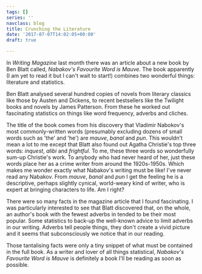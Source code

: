 ```yaml
---
tags: []
series: ''
navclass: blog
title: Crunching the Literature
date: '2017-07-07T14:02:05+00:00'
draft: true

---
```

In *Writing Magazine* last month there was an article about a new book by Ben Blatt called, *Nabakov's Favourite Word is Mauve*. The book apparently (I am yet to read it but I can't wait to start!) combines two wonderful things: literature and statistics.

Ben Blatt analysed several hundred copies of novels from literary classics like those by Austen and Dickens, to recent bestsellers like the Twilight books and novels by James Patterson. From these he worked out fascinating statistics on things like word frequency, adverbs and cliches.

<!--more-->

The title of the book comes from his discovery that Vladimir Nabokov's most commonly-written words (presumably excluding dozens of small words such as 'the' and 'he') are *mauve*, *banal* and *pun*. This wouldn't mean a lot to me except that  Blatt also found out Agatha Christie's top three words: *inquest*, *alibi* and *frightful*. To me, these three words so wonderfully sum-up Christie's work. To anybody who had never heard of her, just these words place her as a crime writer from around the 1920s-1950s. Which makes me wonder exactly what Nabakov's writing must be like! I've never read any Nabakov. From *mauve*, *banal* and *pun* I get the feeling he is a descriptive, perhaps slightly cynical, world-weary kind of writer, who is expert at bringing characters to life. Am I right?

There were so many facts in the magazine article that I found fascinating. I was particularly interested to see that Blatt discovered that, on the whole, an author's book with the fewest adverbs in tended to be their most popular. Some statistics to back-up the well-known advice to limit adverbs in our writing. Adverbs tell people things, they don't create a vivid picture and it seems that subconsciously we notice that in our reading.

Those tantalising facts were only a tiny snippet of what must be contained in the full book. As a writer and lover of all things statistical, *Nabakov's Favourite Word is Mauve* is definitely a book I'll be reading as soon as possible.